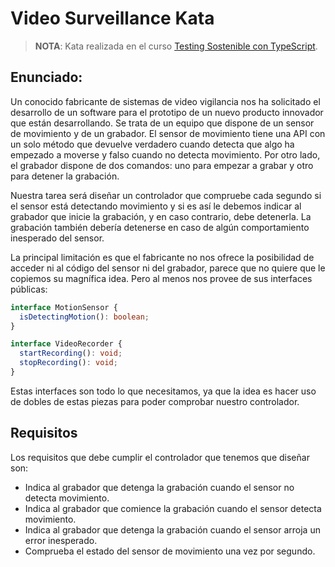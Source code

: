 # Video Surveillance Kata

>**NOTA**: Kata realizada en el curso [Testing Sostenible con TypeScript](https://curso.testingsostenible.com/).

## Enunciado: 
Un conocido fabricante de sistemas de video vigilancia nos ha solicitado el desarrollo de un software para el prototipo de un nuevo producto innovador que están desarrollando. Se trata de un equipo que dispone de un sensor de movimiento y de un grabador. El sensor de movimiento tiene una API con un solo método que devuelve verdadero cuando detecta que algo ha empezado a moverse y falso cuando no detecta movimiento. Por otro lado, el grabador dispone de dos comandos: uno para empezar a grabar y otro para detener la grabación.

Nuestra tarea será diseñar un controlador que compruebe cada segundo si el sensor está detectando movimiento y si es así le debemos indicar al grabador que inicie la grabación, y en caso contrario, debe detenerla. La grabación también debería detenerse en caso de algún comportamiento inesperado del sensor.

La principal limitación es que el fabricante no nos ofrece la posibilidad de acceder ni al código del sensor ni del grabador, parece que no quiere que le copiemos su magnífica idea. Pero al menos nos provee de sus interfaces públicas:


``` TYPESCRIPT
interface MotionSensor {
  isDetectingMotion(): boolean;
}

interface VideoRecorder {
  startRecording(): void;
  stopRecording(): void;
}
```

Estas interfaces son todo lo que necesitamos, ya que la idea es hacer uso de dobles de estas piezas para poder comprobar nuestro controlador.

## Requisitos
Los requisitos que debe cumplir el controlador que tenemos que diseñar son:

- Indica al grabador que detenga la grabación cuando el sensor no detecta movimiento.
- Indica al grabador que comience la grabación cuando el sensor detecta movimiento.
- Indica al grabador que detenga la grabación cuando el sensor arroja un error inesperado.
- Comprueba el estado del sensor de movimiento una vez por segundo.

